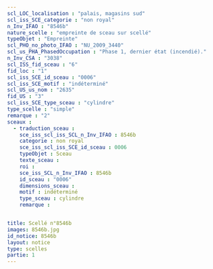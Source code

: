 ```yaml
---
scl_LOC_localisation : "palais, magasins sud"
scl_iss_SCE_categorie : "non royal"
n_Inv_IFAO : "8546b"
nature_scelle : "empreinte de sceau sur scellé"
typeObjet : "Empreinte"
scl_PHO_no_photo_IFAO : "NU_2009_3440"
scl_us_PHA_PhasedOccupation : "Phase 1, dernier état (incendié)."
n_Inv_CSA : "3038"
scl_ISS_fid_sceau : "6"
fid_loc : "1"
scl_iss_SCE_id_sceau : "0006"
scl_iss_SCE_motif : "indéterminé"
scl_US_us_nom : "2635"
fid_US : "3"
scl_iss_SCE_type_sceau : "cylindre"
type_scelle : "simple"
remarque : "2"
sceaux :
  - traduction_sceau : 
    sce_iss_scl_iss_SCL_n_Inv_IFAO : 8546b
    categorie : non royal
    sce_iss_scl_iss_SCE_id_sceau : 0006
    typeObjet : Sceau
    texte_sceau : 
    roi : 
    sce_iss_SCL_n_Inv_IFAO : 8546b
    id_sceau : "0006"
    dimensions_sceau : 
    motif : indéterminé
    type_sceau : cylindre
    remarque : 


title: Scellé n°8546b
images: 8546b.jpg
id_notice: 8546b
layout: notice
type: scelles
partie: 1
---
```

